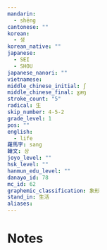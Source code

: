 ```yaml
---
mandarin:
  - shēng
cantonese: ""
korean:
  - 생
korean_native: ""
japanese:
  - SEI
  - SHOU
japanese_nanori: ""
vietnamese:
middle_chinese_initial: ʃ
middle_chinese_final: ɣæŋ
stroke_count: "5"
radical: 生
skip_number: 4-5-2
grade_level: 1
pos: ""
english:
  - life
羅馬字: sang
韓文: 상
joyo_level: ""
hsk_level: ""
hanmun_edu_level: ""
danayo_id: 78
mc_id: 62
graphemic_classification: 象形
stand_in: 生活
aliases:
---
```


# Notes
